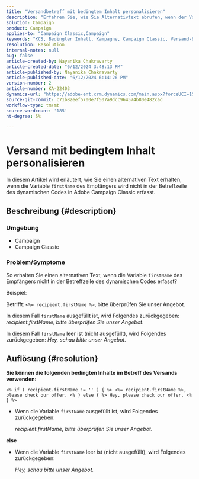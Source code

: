 ```yaml
---
title: "Versandbetreff mit bedingtem Inhalt personalisieren"
description: "Erfahren Sie, wie Sie Alternativtext abrufen, wenn der Vorname des Empfängers nicht in der Betreffzeile des dynamischen Codes unter Campaign Classic erfasst wird."
solution: Campaign
product: Campaign
applies-to: "Campaign Classic,Campaign"
keywords: "KCS, Bedingter Inhalt, Kampagne, Campaign Classic, Versand-Betreff"
resolution: Resolution
internal-notes: null
bug: false
article-created-by: Nayanika Chakravarty
article-created-date: "6/12/2024 3:48:13 PM"
article-published-by: Nayanika Chakravarty
article-published-date: "6/12/2024 6:14:26 PM"
version-number: 2
article-number: KA-22403
dynamics-url: "https://adobe-ent.crm.dynamics.com/main.aspx?forceUCI=1&pagetype=entityrecord&etn=knowledgearticle&id=e17b0929-d328-ef11-840b-0022480a40c2"
source-git-commit: c71b82eef5700e7f507a9dcc964574b80e482cad
workflow-type: tm+mt
source-wordcount: '185'
ht-degree: 5%

---
```


# Versand mit bedingtem Inhalt personalisieren


In diesem Artikel wird erläutert, wie Sie einen alternativen Text erhalten, wenn die Variable `firstName` des Empfängers wird nicht in der Betreffzeile des dynamischen Codes in Adobe Campaign Classic erfasst.

## Beschreibung {#description}


### <b>Umgebung</b>

- Campaign
- Campaign Classic


### <b>Problem/Symptome</b>

So erhalten Sie einen alternativen Text, wenn die Variable `firstName` des Empfängers nicht in der Betreffzeile des dynamischen Codes erfasst?

Beispiel:

Betrifft: `<%= recipient.firstName %>`, bitte überprüfen Sie unser Angebot.

In diesem Fall `firstName` ausgefüllt ist, wird Folgendes zurückgegeben: *recipient.firstName, bitte überprüfen Sie unser Angebot*.

In diesem Fall `firstName` leer ist (nicht ausgefüllt), wird Folgendes zurückgegeben: *Hey, schau bitte unser Angebot.*




## Auflösung {#resolution}


<b>Sie können die folgenden bedingten Inhalte im Betreff des Versands verwenden:</b>

`<% if ( recipient.firstName != '' ) { %> <%= recipient.firstName %>, please check our offer. <% } else { %> Hey, please check our offer. <% } %>`

- Wenn die Variable `firstName` ausgefüllt ist, wird Folgendes zurückgegeben:

  *recipient.firstName, bitte überprüfen Sie unser Angebot.*


<b>else</b>

- Wenn die Variable `firstName` leer ist (nicht ausgefüllt), wird Folgendes zurückgegeben:

  *Hey, schau bitte unser Angebot.*

